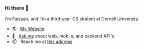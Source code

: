 ### Hi there 👋

I'm Faizaan, and I'm a third-year CS student at Cornell University.
- 🌎  &nbsp; [My Website](https://faizaan.dev)
- 💬  &nbsp; [Ask me](mailto:fdatoo7@gmail.com) about web, mobile, and backend API's.
- 📫  &nbsp; Reach me at [this address](mailto:fdatoo7@gmail.com)
